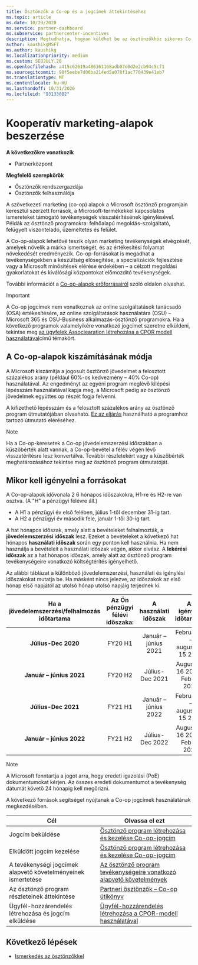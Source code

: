 ```yaml
---
title: Ösztönzők a Co-op és a jogcímek áttekintéséhez
ms.topic: article
ms.date: 10/29/2020
ms.service: partner-dashboard
ms.subservice: partnercenter-incentives
description: Megtudhatja, hogyan küldhet be az ösztönzőkhöz sikeres Co-op-jogcímeket a megfelelő dokumentáció, számlák, utasítások és végrehajtás igazolásának megszervezésével.
author: kaushikgMSFT
ms.author: kaushikg
ms.localizationpriority: medium
ms.custom: SEOJULY.20
ms.openlocfilehash: a415c62619a486361168adb07d0d2e2cb94c5cf1
ms.sourcegitcommit: 98f5eebe7d08ba214ed5a078f1ac770439e41eb7
ms.translationtype: MT
ms.contentlocale: hu-HU
ms.lasthandoff: 10/31/2020
ms.locfileid: "93133082"
---
```

# <a name="earn-cooperative-marketing-funds"></a>Kooperatív marketing-alapok beszerzése

**A következőkre vonatkozik**

- Partnerközpont

**Megfelelő szerepkörök**

- Ösztönzők rendszergazdája
- Ösztönzők felhasználója

A szövetkezeti marketing (co-op) alapok a Microsoft ösztönző programjain keresztül szerzett források, a Microsoft-termékekkel kapcsolatos ismereteket támogató tevékenységek visszatérítésének igénylésével. Példák az ösztönző programokra: felhőalapú megoldás-szolgáltató, felügyelt viszonteladó, üzemeltetés és felület.

A Co-op-alapok lehetővé teszik olyan marketing tevékenységek elvégzését, amelyek növelik a márka ismertségét, és az értékesítési folyamat növekedését eredményezik. Co-op-forrásokat is megadhat a tevékenységekben a készültség elősegítése, a specializációk fejlesztése vagy a Microsoft minősítések elérése érdekében – a célzott megoldási gyakorlatokat és kiválósági központokat előmozdító tevékenységek.

További információt a [Co-op-alapok erőforrásairól](https://partner.microsoft.com/asset/collection/co-op-funds-resources#/) szóló oldalon olvashat.

>[!Important]
>A Co-op jogcímek nem vonatkoznak az online szolgáltatások tanácsadó (OSA) értékesítésére, az online szolgáltatások használatára (OSU) – Microsoft 365 és OSU-Business alkalmazás-ösztönző programokra. Ha a következő programok valamelyikére vonatkozó jogcímet szeretne elküldeni, tekintse meg [az ügyfelek Associearation létrehozása a CPOR modell használatával](submit-osa-claim.md)című témakört.

## <a name="how-co-op-funds-are-calculated"></a>A Co-op-alapok kiszámításának módja

A Microsoft kiszámítja a jogosult ösztönző jövedelmet a felosztott százalékos arány (például 60%-os kedvezmény – 40% Co-op) használatával. Az engedményt az egyéni program meglévő kilépési lépésszám használatával kapja meg, a Microsoft pedig az ösztönző jövedelmek együttes op részét fogja felvenni.

A kifizethető lépésszám és a felosztott százalékos arány az ösztönző program útmutatójában olvasható. [Ez az eljárás](incentives-determined-your-program-eligibility.md) használható a programhoz tartozó útmutató eléréséhez.

>[!NOTE]
>Ha a Co-op-keresetek a Co-op jövedelemszerzési időszakban a küszöbérték alatt vannak, a Co-op-bevétel a félév végén lévő visszatérítésre lesz konvertálva. További részletekért vagy a küszöbérték meghatározásához tekintse meg az ösztönző program útmutatóját.

## <a name="when-to-claim-your-funds"></a>Mikor kell igényelni a forrásokat

A Co-op-alapok idővonala 2 6 hónapos időszakokra, H1-re és H2-re van osztva. (A "H" a pénzügyi félévre áll.)

- A H1 a pénzügyi év első felében, július 1-től december 31-ig tart.
- A H2 a pénzügyi év második fele, január 1-től 30-ig tart.

A hat hónapos időszak, amely alatt a bevételeket felhalmozták, a **jövedelemszerzési időszak** lesz. Ezeket a bevételeket a következő hat hónapos **használati időszak** során egy ponton kell használnia. Ha nem használja a bevételeit a használati időszak végén, akkor elvész. A **lekérési időszak** az a hat hónapos időszak, amely alatt az ösztönző program tevékenységeire vonatkozó költségtérítés igényelhető.

Az alábbi táblázat a különböző jövedelemszerzési, használati és igénylési időszakokat mutatja be. Ha másként nincs jelezve, az időszakok az első hónap első napjától az utolsó hónap utolsó napjáig terjednek ki.

|  Ha a jövedelemszerzési/felhalmozás időtartama  |Az Ön pénzügyi félévi időszaka:  |  A használati időszak  |  Az igénylés időtartama  |
| :-----------: | :-----------: | :-----------: | :-----------: |
|**Július-Dec 2020**| FY20 H1  |  Január – június 2021  |  Február 16 – augusztus 15 2021  |
|**Január – június 2021** |  FY20 H2  |  Július-Dec 2021  |  Augusztus 16 2021 – Feb 15 2022  |
|**Július-Dec 2021**|  FY21 H1  |  Január – június 2022  |  Február 16 – augusztus 15 2022  |
|**Január – június 2022** |  FY21 H2  |  Július-Dec 2022  |  Augusztus 16 2022 – Feb 15 2023  |

>[!NOTE]
>A Microsoft fenntartja a jogot arra, hogy eredeti igazolási (PoE) dokumentumokat kérjen. Az összes eredeti dokumentumot a tevékenység dátumát követő 24 hónapig kell megőrizni.

A következő források segítséget nyújtanak a Co-op jogcímek használatának megkezdésében.

| Cél | Olvassa el ezt |
| ------ | ----------- |
| Jogcím beküldése |  [Ösztönző program létrehozása és kezelése Co-op-jogcím](create-incentives-claims.md)  |
| Elküldött jogcím kezelése | [Ösztönző program létrehozása és kezelése Co-op-jogcím](create-incentives-claims.md)    |
| A tevékenységi jogcímek alapvető követelményeinek ismertetése | [Az ösztönző program tevékenységeire vonatkozó alapvető követelmények](core-requirements.md)   |
| Az ösztönző program részleteinek áttekintése | [Partneri ösztönzők – Co-op útikönyv](https://assetsprod.microsoft.com/co-op-guidebook.pdf)  |
| Ügyfél-hozzárendelés létrehozása és jogcím elküldése | [Ügyfél-hozzárendelés létrehozása a CPOR-modell használatával](submit-osa-claim.md)   |

## <a name="next-steps"></a>Következő lépések

- [Ismerkedés az ösztönzőkkel](incentives-get-started-intro.md)
